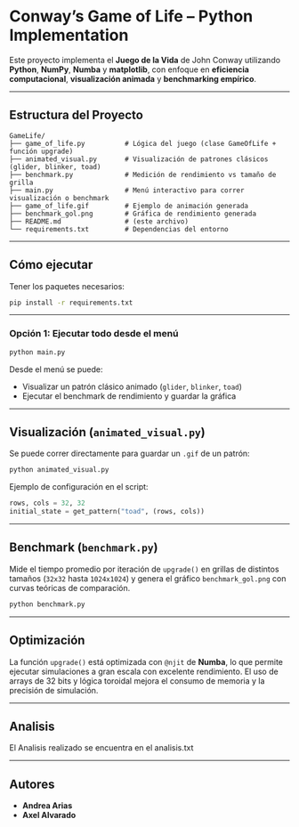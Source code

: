 #  Conway’s Game of Life – Python Implementation

Este proyecto implementa el **Juego de la Vida** de John Conway utilizando **Python**, **NumPy**, **Numba** y **matplotlib**, con enfoque en **eficiencia computacional**, **visualización animada** y **benchmarking empírico**.

---

##  Estructura del Proyecto

```
GameLife/
├── game_of_life.py          # Lógica del juego (clase GameOfLife + función upgrade)
├── animated_visual.py       # Visualización de patrones clásicos (glider, blinker, toad)
├── benchmark.py             # Medición de rendimiento vs tamaño de grilla
├── main.py                  # Menú interactivo para correr visualización o benchmark
├── game_of_life.gif         # Ejemplo de animación generada
├── benchmark_gol.png        # Gráfica de rendimiento generada
├── README.md                # (este archivo)
└── requirements.txt         # Dependencias del entorno
```

---

##  Cómo ejecutar

Tener los paquetes necesarios:

```bash
pip install -r requirements.txt
```

---

###  Opción 1: Ejecutar todo desde el menú

```bash
python main.py
```

Desde el menú se puede:

- Visualizar un patrón clásico animado (`glider`, `blinker`, `toad`)
- Ejecutar el benchmark de rendimiento y guardar la gráfica

---

##  Visualización (`animated_visual.py`)

Se puede correr directamente para guardar un `.gif` de un patrón:

```bash
python animated_visual.py
```

Ejemplo de configuración en el script:

```python
rows, cols = 32, 32
initial_state = get_pattern("toad", (rows, cols))
```

---

##  Benchmark (`benchmark.py`)

Mide el tiempo promedio por iteración de `upgrade()` en grillas de distintos tamaños (`32x32` hasta `1024x1024`) y genera el gráfico `benchmark_gol.png` con curvas teóricas de comparación.

```bash
python benchmark.py
```

---

##  Optimización

La función `upgrade()` está optimizada con `@njit` de **Numba**, lo que permite ejecutar simulaciones a gran escala con excelente rendimiento. El uso de arrays de 32 bits y lógica toroidal mejora el consumo de memoria y la precisión de simulación.

---


##  Analisis

El Analisis realizado se encuentra en el analisis.txt

---


##  Autores

- **Andrea Arias**  
- **Axel Alvarado**  
